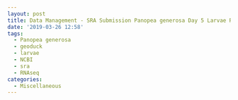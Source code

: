 ```yaml
---
layout: post
title: Data Management - SRA Submission Panopea generosa Day 5 Larvae RNAseq
date: '2019-03-26 12:58'
tags: 
  - Panopea generosa
  - geoduck
  - larvae
  - NCBI
  - sra
  - RNAseq
categories: 
  - Miscellaneous
---
```

